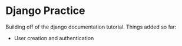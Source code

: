 # Django Practice

Building off of the django documentation tutorial.
Things added so far:
- User creation and authentication